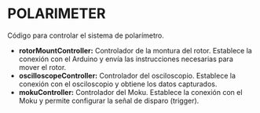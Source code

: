 # POLARIMETER

Código para controlar el sistema de polarímetro.

- **rotorMountController:** Controlador de la montura del rotor. Establece la conexión con el Arduino y envía las instrucciones necesarias para mover el rotor.
- **oscilloscopeController:** Controlador del osciloscopio. Establece la conexión con el osciloscopio y obtiene los datos capturados.
- **mokuController:** Controlador del Moku. Establece la conexión con el Moku y permite configurar la señal de disparo (trigger).
